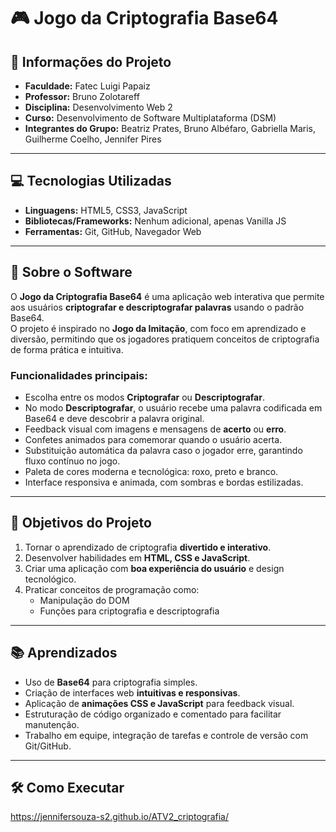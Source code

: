 # 🎮 Jogo da Criptografia Base64


## 🏫 Informações do Projeto
- **Faculdade:** Fatec Luigi Papaiz  
- **Professor:** Bruno Zolotareff  
- **Disciplina:** Desenvolvimento Web 2  
- **Curso:** Desenvolvimento de Software Multiplataforma (DSM)  
- **Integrantes do Grupo:** Beatriz Prates, Bruno Albéfaro, Gabriella Maris, Guilherme Coelho, Jennifer Pires  

---

## 💻 Tecnologias Utilizadas
- **Linguagens:** HTML5, CSS3, JavaScript
- **Bibliotecas/Frameworks:** Nenhum adicional, apenas Vanilla JS  
- **Ferramentas:** Git, GitHub, Navegador Web  

---

## 🔧 Sobre o Software

O **Jogo da Criptografia Base64** é uma aplicação web interativa que permite aos usuários **criptografar e descriptografar palavras** usando o padrão Base64.  
O projeto é inspirado no **Jogo da Imitação**, com foco em aprendizado e diversão, permitindo que os jogadores pratiquem conceitos de criptografia de forma prática e intuitiva.

### Funcionalidades principais:
- Escolha entre os modos **Criptografar** ou **Descriptografar**.  
- No modo **Descriptografar**, o usuário recebe uma palavra codificada em Base64 e deve descobrir a palavra original.  
- Feedback visual com imagens e mensagens de **acerto** ou **erro**.  
- Confetes animados para comemorar quando o usuário acerta.  
- Substituição automática da palavra caso o jogador erre, garantindo fluxo contínuo no jogo.  
- Paleta de cores moderna e tecnológica: roxo, preto e branco.  
- Interface responsiva e animada, com sombras e bordas estilizadas.

---

## 🎯 Objetivos do Projeto
1. Tornar o aprendizado de criptografia **divertido e interativo**.  
2. Desenvolver habilidades em **HTML, CSS e JavaScript**.  
3. Criar uma aplicação com **boa experiência do usuário** e design tecnológico.  
4. Praticar conceitos de programação como:  
   - Manipulação do DOM  
   - Funções para criptografia e descriptografia  

---

## 📚 Aprendizados
- Uso de **Base64** para criptografia simples.  
- Criação de interfaces web **intuitivas e responsivas**.  
- Aplicação de **animações CSS e JavaScript** para feedback visual.  
- Estruturação de código organizado e comentado para facilitar manutenção.  
- Trabalho em equipe, integração de tarefas e controle de versão com Git/GitHub.

---

## 🛠 Como Executar
https://jennifersouza-s2.github.io/ATV2_criptografia/
